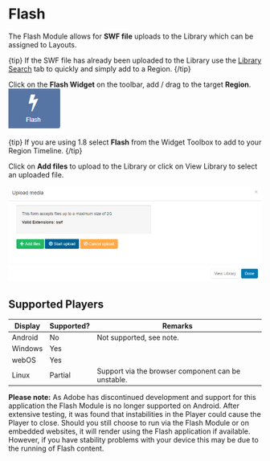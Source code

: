 <!--toc=widgets-->

# Flash

The Flash Module allows for **SWF file** uploads to the Library which can be assigned to Layouts.

{tip}
If the SWF file has already been uploaded to the Library use the [Library Search](layouts_library_search.html) tab to quickly and simply add to a Region.
{/tip}

Click on the **Flash Widget** on the toolbar,  add / drag to the target **Region**.![Flash Widget](img/v2_media_flash_widget.png)

{tip}
If you are using 1.8 select **Flash** from the Widget Toolbox to add to your Region Timeline.
{/tip}

Click on **Add files** to upload to the Library or click on View Library to select an uploaded file.

![Add Flash](img/v2_media_flash_upload.png)

## Supported Players

| Display | Supported? | Remarks                                            |
| ------- | ---------- | -------------------------------------------------- |
| Android | No         | Not supported, see note.                           |
| Windows | Yes        |                                                    |
| webOS   | Yes        |                                                    |
| Linux   | Partial    | Support via the browser component can be unstable. |

**Please note:** As Adobe has discontinued development and support for this application the Flash Module is no longer supported on Android. After extensive testing, it was found that instabilities in the Player could cause the Player to close. Should you still choose to run via the Flash Module or on embedded websites, it will render using the Flash application if available. However, if you have stability problems with your device this may be due to the running of Flash content.